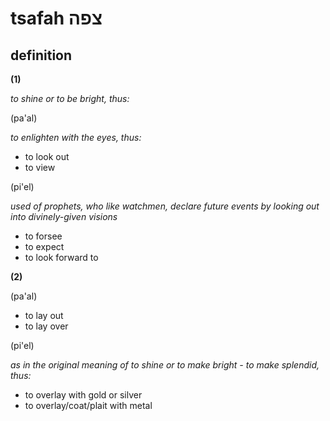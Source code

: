 # tsafah צפה

## definition

**(1)**

*to shine or to be bright, thus:*

(pa'al)

*to enlighten with the eyes, thus:*

- to look out
- to view

(pi'el)

*used of prophets, who like watchmen, declare future events by looking out into divinely-given visions*

- to forsee
- to expect
- to look forward to

**(2)**

(pa'al)

- to lay out
- to lay over

(pi'el)

*as in the original meaning of to shine or to make bright - to make splendid, thus:*

- to overlay with gold or silver
- to overlay/coat/plait with metal